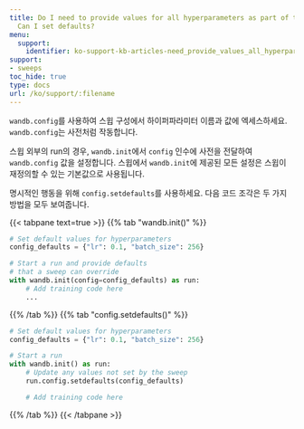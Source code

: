 ```yaml
---
title: Do I need to provide values for all hyperparameters as part of the W&B Sweep.
  Can I set defaults?
menu:
  support:
    identifier: ko-support-kb-articles-need_provide_values_all_hyperparameters_part_wb_sweep_set
support:
- sweeps
toc_hide: true
type: docs
url: /ko/support/:filename
---
```


`wandb.config`를 사용하여 스윕 구성에서 하이퍼파라미터 이름과 값에 엑세스하세요. `wandb.config`는 사전처럼 작동합니다.

스윕 외부의 run의 경우, `wandb.init`에서 `config` 인수에 사전을 전달하여 `wandb.config` 값을 설정합니다. 스윕에서 `wandb.init`에 제공된 모든 설정은 스윕이 재정의할 수 있는 기본값으로 사용됩니다.

명시적인 행동을 위해 `config.setdefaults`를 사용하세요. 다음 코드 조각은 두 가지 방법을 모두 보여줍니다.

{{< tabpane text=true >}}
{{% tab "wandb.init()" %}}
```python
# Set default values for hyperparameters
config_defaults = {"lr": 0.1, "batch_size": 256}

# Start a run and provide defaults
# that a sweep can override
with wandb.init(config=config_defaults) as run:
    # Add training code here
    ...
```
{{% /tab %}}
{{% tab "config.setdefaults()" %}}
```python
# Set default values for hyperparameters
config_defaults = {"lr": 0.1, "batch_size": 256}

# Start a run
with wandb.init() as run:
    # Update any values not set by the sweep
    run.config.setdefaults(config_defaults)

    # Add training code here
```
{{% /tab %}}
{{< /tabpane >}}
